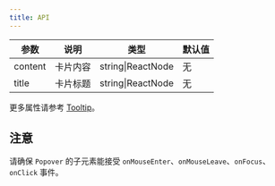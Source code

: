 ```yaml
---
title: API
---
```


| 参数 | 说明 | 类型 | 默认值 |
| --- | --- | --- | --- |
| content | 卡片内容 | string\|ReactNode | 无 |
| title | 卡片标题 | string\|ReactNode | 无 |

更多属性请参考 [Tooltip](/zh/cmp/data-display/tooltip/#API)。

## 注意

请确保 `Popover` 的子元素能接受 `onMouseEnter`、`onMouseLeave`、`onFocus`、`onClick` 事件。
